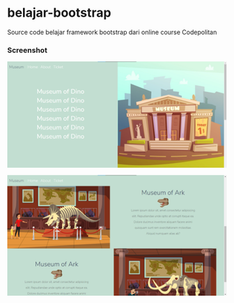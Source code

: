 # belajar-bootstrap

Source code belajar framework bootstrap dari online course Codepolitan

### Screenshot

![Screenshot-1](/screenshot/ss1.png "Screenshot-1")

![Screenshot-2](/screenshot/ss2.png "Screenshot-2")
